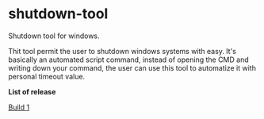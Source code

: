 # shutdown-tool
Shutdown tool for windows.

Thit tool permit the user to shutdown windows systems with easy.
It's basically an automated script command, instead of opening the CMD and writing down your command, the user can use this tool to automatize it with personal timeout value. 


**List of release**

[Build 1](https://github.com/THEN3LLI/shutdown-tool/releases/tag/build)

